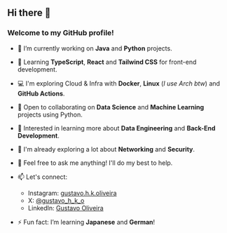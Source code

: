 ## Hi there 👋

<!--
**gustavo-h-k-oliveira/gustavo-h-k-oliveira** is a ✨ _special_ ✨ repository because its `README.md` (this file) appears on your GitHub profile.

Here are some ideas to get you started:

- 🔭 I’m currently working on ...
- 🌱 I’m currently learning ...
- 👯 I’m looking to collaborate on ...
- 🤔 I’m looking for help with ...
- 💬 Ask me about ...
- 📫 How to reach me: ...
- 😄 Pronouns: ...
- ⚡ Fun fact: ...
-->

### Welcome to my GitHub profile!

- 🔭 I’m currently working on **Java** and **Python** projects.

- 🌱 Learning **TypeScript**, **React** and **Tailwind CSS** for front-end development.

- 💻 I'm exploring Cloud & Infra with **Docker**, **Linux** (_I use Arch btw_) and **GitHub Actions**.

- 👯 Open to collaborating on **Data Science** and **Machine Learning** projects using Python.  

- 🤔 Interested in learning more about **Data Engineering** and **Back-End Development**.

- 🫆 I'm already exploring a lot about **Networking** and **Security**.

- 💬 Feel free to ask me anything! I'll do my best to help.  

- 📫 Let's connect:
  - Instagram: [gustavo.h.k.oliveira](https://www.instagram.com/gustavo.h.k.oliveira/) 
  - X: [@gustavo_h_k_o](https://x.com/gustavo_h_k_o)  
  - LinkedIn: [Gustavo Oliveira](https://www.linkedin.com/in/gustavo-oliveira-713583214/)  

- ⚡ Fun fact: I’m learning **Japanese** and **German**!

